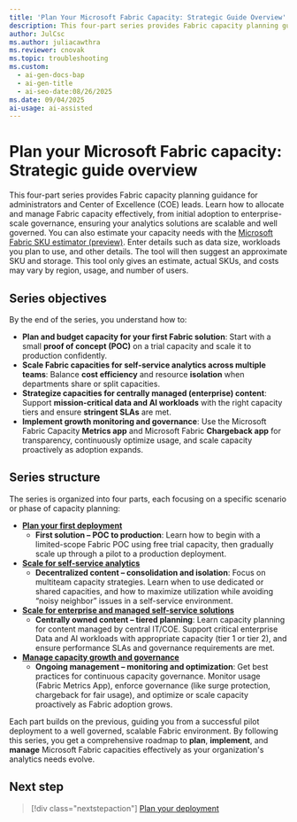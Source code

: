 ```yaml
---
title: 'Plan Your Microsoft Fabric Capacity: Strategic Guide Overview'
description: This four-part series provides Fabric capacity planning guidance for administrators and Center of Excellence (COE) leads. Learn how to allocate and manage Fabric capacity effectively, from initial adoption to enterprise-scale governance, ensuring your analytics solutions are scalable and well governed.
author: JulCsc
ms.author: juliacawthra
ms.reviewer: cnovak
ms.topic: troubleshooting
ms.custom:
  - ai-gen-docs-bap
  - ai-gen-title
  - ai-seo-date:08/26/2025
ms.date: 09/04/2025
ai-usage: ai-assisted
---
```


# Plan your Microsoft Fabric capacity: Strategic guide overview

This four-part series provides Fabric capacity planning guidance for administrators and Center of Excellence (COE) leads. Learn how to allocate and manage Fabric capacity effectively, from initial adoption to enterprise-scale governance, ensuring your analytics solutions are scalable and well governed. You can also estimate your capacity needs with the [Microsoft Fabric SKU estimator (preview)](https://www.microsoft.com/en-us/microsoft-fabric/capacity-estimator). Enter details such as data size, workloads you plan to use, and other details. The tool will then suggest an approximate SKU and storage. This tool only gives an estimate, actual SKUs, and costs may vary by region, usage, and number of users.

## Series objectives

By the end of the series, you understand how to:

- **Plan and budget capacity for your first Fabric solution**: Start with a small **proof of concept (POC)** on a trial capacity and scale it to production confidently.
- **Scale Fabric capacities for self-service analytics across multiple teams**: Balance **cost efficiency** and resource **isolation** when departments share or split capacities.
- **Strategize capacities for centrally managed (enterprise) content**: Support **mission-critical data and AI workloads** with the right capacity tiers and ensure **stringent SLAs** are met.
- **Implement growth monitoring and governance**: Use the Microsoft Fabric Capacity **Metrics app** and Microsoft Fabric **Chargeback app** for transparency, continuously optimize usage, and scale capacity proactively as adoption expands.

## Series structure

The series is organized into four parts, each focusing on a specific scenario or phase of capacity planning:

- [**Plan your first deployment**](capacity-planning-plan-deployment.md)  
  - **First solution – POC to production**: Learn how to begin with a limited-scope Fabric POC using free trial capacity, then gradually scale up through a pilot to a production deployment.
- [**Scale for self-service analytics**](capacity-planning-scale-self-service-analytics.md)  
  - **Decentralized content – consolidation and isolation**: Focus on multiteam capacity strategies. Learn when to use dedicated or shared capacities, and how to maximize utilization while avoiding “noisy neighbor” issues in a self-service environment.
- [**Scale for enterprise and managed self-service solutions**](capacity-planning-enterprise-managed-self-service-solutions.md)
  - **Centrally owned content – tiered planning**: Learn capacity planning for content managed by central IT/COE. Support critical enterprise Data and AI workloads with appropriate capacity (tier 1 or tier 2), and ensure performance SLAs and governance requirements are met.
- [**Manage capacity growth and governance**](capacity-planning-manage-capacity-growth-governance.md)
  - **Ongoing management – monitoring and optimization**: Get best practices for continuous capacity governance. Monitor usage (Fabric Metrics App), enforce governance (like surge protection, chargeback for fair usage), and optimize or scale capacity proactively as Fabric adoption grows.

Each part builds on the previous, guiding you from a successful pilot deployment to a well governed, scalable Fabric environment. By following this series, you get a comprehensive roadmap to **plan**, **implement**, and **manage** Microsoft Fabric capacities effectively as your organization's analytics needs evolve.

## Next step

> [!div class="nextstepaction"]
> [Plan your deployment](capacity-planning-plan-deployment.md)
